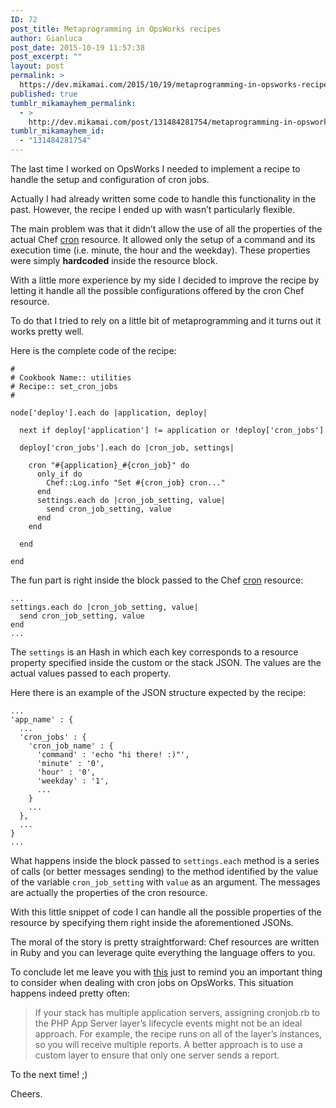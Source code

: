 ```yaml
---
ID: 72
post_title: Metaprogramming in OpsWorks recipes
author: Gianluca
post_date: 2015-10-19 11:57:38
post_excerpt: ""
layout: post
permalink: >
  https://dev.mikamai.com/2015/10/19/metaprogramming-in-opsworks-recipes/
published: true
tumblr_mikamayhem_permalink:
  - >
    http://dev.mikamai.com/post/131484281754/metaprogramming-in-opsworks-recipes
tumblr_mikamayhem_id:
  - "131484281754"
---
```

<p>The last time I worked on OpsWorks I needed to implement a recipe to handle the setup and configuration of cron jobs.</p>

<p>Actually I had already written some code to handle this functionality in the past. However, the recipe I ended up with wasn’t particularly flexible.</p>

<!--more-->

<p>The main problem was that it didn’t allow the use of all the properties of the actual Chef <a href="https://docs.chef.io/resource_cron.html">cron</a> resource. It allowed only the setup of a command and its execution time (i.e. minute, the hour and the weekday). These properties were simply <strong>hardcoded</strong> inside the resource block.</p>

<p>With a little more experience by my side I decided to improve the recipe by letting it handle all the possible configurations offered by the cron Chef resource.</p>

<p>To do that I tried to rely on a little bit of metaprogramming and it turns out it works pretty well.</p>

<p>Here is the complete code of the recipe:</p>

<pre><code>#
# Cookbook Name:: utilities
# Recipe:: set_cron_jobs
#

node['deploy'].each do |application, deploy|

  next if deploy['application'] != application or !deploy['cron_jobs']

  deploy['cron_jobs'].each do |cron_job, settings|

    cron "#{application}_#{cron_job}" do
      only_if do
        Chef::Log.info "Set #{cron_job} cron..."
      end
      settings.each do |cron_job_setting, value|
        send cron_job_setting, value
      end
    end

  end

end
</code></pre>

<p>The fun part is right inside the block passed to the Chef <a href="https://docs.chef.io/resource_cron.html">cron</a> resource:</p>

<pre><code>...
settings.each do |cron_job_setting, value|
  send cron_job_setting, value
end
...
</code></pre>

<p>The <code>settings</code> is an Hash in which each key corresponds to a resource property specified inside the custom or the stack JSON. The values are the actual values passed to each property.</p>

<p>Here there is an example of the JSON structure expected by the recipe:</p>

<pre><code>...
'app_name' : {
  ...
  'cron_jobs' : {
    'cron_job_name' : {
      'command' : 'echo "hi there! :)"',
      'minute' : '0',
      'hour' : '0',
      'weekday' : '1',
      ...
    }
    ...
  },
  ...
}
...
</code></pre>

<p>What happens inside the block passed to <code>settings.each</code> method is a series of calls (or better messages sending) to the method identified by the value of the variable <code>cron_job_setting</code> with <code>value</code> as an argument. The messages are actually the properties of the cron resource.</p>

<p>With this little snippet of code I can handle all the possible properties of the resource by specifying them right inside the aforementioned JSONs.</p>

<p>The moral of the story is pretty straightforward: Chef resources are written in Ruby and you can leverage quite everything the language offers to you.</p>

<p>To conclude let me leave you with <a href="http://docs.aws.amazon.com/opsworks/latest/userguide/workingcookbook-extend-cron.html">this</a> just to remind you an important thing to consider when dealing with cron jobs on OpsWorks. This situation happens indeed pretty often:</p>

<blockquote>
<p>If your stack has multiple application servers, assigning cronjob.rb to the PHP App Server layer’s lifecycle events might not be an ideal approach. For example, the recipe runs on all of the layer’s instances, so you will receive multiple reports. A better approach is to use a custom layer to ensure that only one server sends a report.</p>
</blockquote>

<p>To the next time! ;)</p>

<p>Cheers.</p>